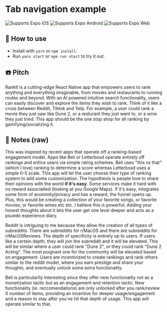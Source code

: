 # Tab navigation example

<p>
  <!-- iOS -->
  <img alt="Supports Expo iOS" longdesc="Supports Expo iOS" src="https://img.shields.io/badge/iOS-4630EB.svg?style=flat-square&logo=APPLE&labelColor=999999&logoColor=fff" />
  <!-- Android -->
  <img alt="Supports Expo Android" longdesc="Supports Expo Android" src="https://img.shields.io/badge/Android-4630EB.svg?style=flat-square&logo=ANDROID&labelColor=A4C639&logoColor=fff" />
  <!-- Web -->
  <img alt="Supports Expo Web" longdesc="Supports Expo Web" src="https://img.shields.io/badge/web-4630EB.svg?style=flat-square&logo=GOOGLE-CHROME&labelColor=4285F4&logoColor=fff" />
</p>

## 🚀 How to use

- Install with `yarn` or `npm install`.
- Run `yarn start` or `npm run start` to try it out.

## ☎️ Pitch
RankIt is a cutting-edge React Native app that empowers users to rank anything and everything imaginable, from movies and restaurants to running routes and beyond. With an AI powered intuitive search functionality, users can easily discover and explore the items they wish to rank.
Think of it like a cross between Reddit, Tiktok and Yelp.
For example, a user could rank a movie they just saw like Dune 2, or a resturant they just went to, or a wine they just tried. This app should be the one stop shop for all ranking by gamifying/socializing it.

## 📝 Notes (raw)
This was inspired by recent apps that operate off a ranking-based engagement model. Apps like Beli or Letterboxd operate entirely off rankings and entice users via simple rating schemes.
Beli uses "this vs that" (which I love) ranking to determine a score whereas Letterboxd uses a simple 0-5 scale. This app will let the user choose their type of ranking system to add some customization.
The hypothesis is people love to share their opinions with the world **if it's easy**. Some services make it hard with no reward associaited (looking at you Google Maps). If it's easy, integrates some form of anonimity/privacy and has a reward, the funnel opens up. Plus, this would be creating a collection of your favorite songs, or favorite movies, or favorite wines etc etc. I believe this is powerful. Adding your honest thoughts about it lets the user get one level deeper and acts as a psuedo experience diary.

Reddit is intriguing to me because they allow the creation of all types of subreddits. There are subreddits for r/MacOS and there are subreddits for r/MacOSReviews. The depth of specificity is entirely up to users. If users like a certain depth, they will join the subreddit and it will be elevated.
This will be similar where a user could rank "Dune 2", or they could rank "Dune 2 Acting". The most poignant one for the community will be elevated based on engagement.
Users are incentivized to create rankings and rank others similar to the reddit model, where you earn prestige and share your thoughts, and eventually unlock some extra functionality.

Beli is particularlly interesting since they offer new functionality not as a monetization tactic but as an engagement and retention tactic. New functionality (ie. reccomendations) are only unlocked after you rank/review X number of items, providing an incentive for deeper usage/engagement and a reason to stay after you've hit that depth of usage.
This app will operate similar to that.
